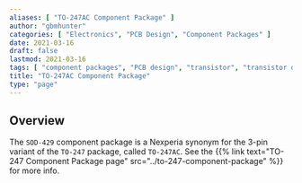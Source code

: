 ```yaml
---
aliases: [ "TO-247AC Component Package" ]
author: "gbmhunter"
categories: [ "Electronics", "PCB Design", "Component Packages" ]
date: 2021-03-16
draft: false
lastmod: 2021-03-16
tags: [ "component packages", "PCB design", "transistor", "transistor outline", "TO-247", "TO-247AC", "SOD-429" ]
title: "TO-247AC Component Package"
type: "page"
---
```


## Overview

The `SOD-429` component package is a Nexperia synonym for the 3-pin variant of the `TO-247` package, called `TO-247AC`. See the {{% link text="TO-247 Component Package page" src="../to-247-component-package" %}} for more info.

